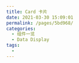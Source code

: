 ```yaml
---
title: Card 卡片
date: 2021-03-30 15:09:01
permalink: /pages/5bd968/
categories:
  - 组件一览
  - Data Display
tags:
  - 
---
```


